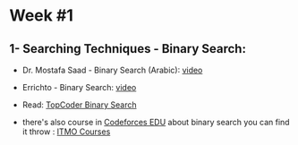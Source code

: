 
# Week #1
 
## 1- Searching Techniques - Binary Search:

* Dr. Mostafa Saad - Binary Search (Arabic): [video](https://youtu.be/2G7RzlxTNPo) 

* Errichto - Binary Search: [video](https://youtu.be/olcmPKZNqnM)

* Read: [TopCoder Binary Search](https://www.topcoder.com/thrive/articles/Binary%20Search)

* there's also course in [Codeforces EDU](https://codeforces.com/edu/courses) about binary search you can find it throw : [ITMO Courses](https://codeforces.com/edu/course/2/lesson/6)
